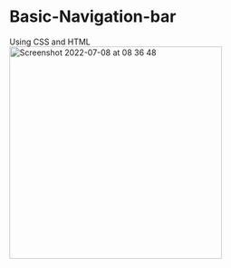 # Basic-Navigation-bar
Using CSS and HTML 
<img width="375" alt="Screenshot 2022-07-08 at 08 36 48" src="https://user-images.githubusercontent.com/62570430/177942795-b8a0d1f3-5bab-4de6-b969-5e6e97104b7d.png">
